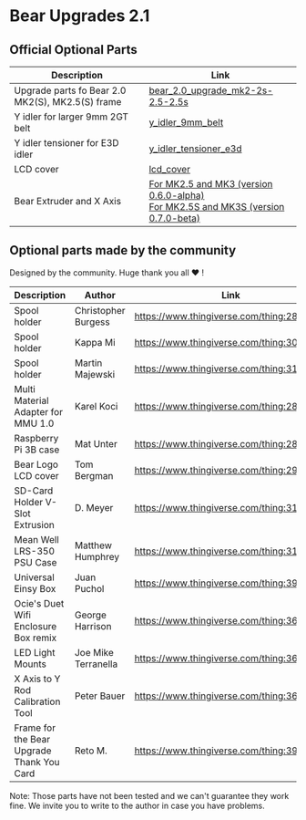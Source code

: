 # Bear Upgrades 2.1



## Official Optional Parts

| Description | Link |
|-------------|------|
| Upgrade parts fo Bear 2.0 MK2(S), MK2.5(S) frame | [bear_2.0_upgrade_mk2-2s-2.5-2.5s](./bear_2.0_upgrade_mk2-2s-2.5-2.5s) |
| Y idler for larger 9mm 2GT belt | [y_idler_9mm_belt](y_idler_9mm_belt) |
| Y idler tensioner for E3D idler | [y_idler_tensioner_e3d](y_idler_tensioner_e3d) |
| LCD cover | [lcd_cover](lcd_cover) |
| Bear Extruder and X Axis | [For MK2.5 and MK3 (version 0.6.0-alpha)](https://www.thingiverse.com/thing:3226689)<br/> [For MK2.5S and MK3S (version 0.7.0-beta)](https://www.thingiverse.com/thing:3716110) |



## Optional parts made by the community

Designed by the community. Huge thank you all :heart: !

| Description | Author | Link |
|-------------|--------|------|
| Spool holder | Christopher Burgess | https://www.thingiverse.com/thing:2846383 |
| Spool holder | Kappa Mi | https://www.thingiverse.com/thing:3068093 |
| Spool holder | Martin Majewski | https://www.thingiverse.com/thing:3142106 |
| Multi Material Adapter for MMU 1.0 | Karel Koci | https://www.thingiverse.com/thing:2831583 |
| Raspberry Pi 3B case | Mat Unter | https://www.thingiverse.com/thing:2869086 |
| Bear Logo LCD cover | Tom Bergman | https://www.thingiverse.com/thing:2941711 |
| SD-Card Holder V-Slot Extrusion | D. Meyer | https://www.thingiverse.com/thing:3198211 |
| Mean Well LRS-350 PSU Case | Matthew Humphrey | https://www.thingiverse.com/thing:3180564 |
| Universal Einsy Box | Juan Puchol | https://www.thingiverse.com/thing:3901001 |
| Ocie's Duet Wifi Enclosure Box remix | George Harrison | https://www.thingiverse.com/thing:3642653 |
| LED Light Mounts | Joe Mike Terranella | https://www.thingiverse.com/thing:3619763 |
| X Axis to Y Rod Calibration Tool | Peter Bauer | https://www.thingiverse.com/thing:3645355 |
| Frame for the Bear Upgrade Thank You Card | Reto M. | https://www.thingiverse.com/thing:3968447 |

Note: Those parts have not been tested and we can't guarantee they work fine. We invite you to write to the author in case you have problems.

